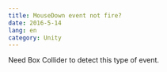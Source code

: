 ```yaml
---
title: MouseDown event not fire?
date: 2016-5-14
lang: en
category: Unity
---
```


Need Box Collider to detect this type of event.

